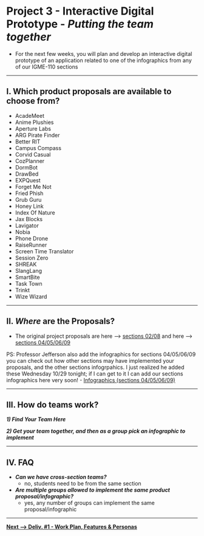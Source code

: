 # Project 3 - Interactive Digital Prototype - *Putting the team together*

- For the next few weeks, you will plan and develop an interactive digital prototype of an application related to one of the infographics from any of our IGME-110 sections

---

## I. Which product proposals are available to choose from?

- AcadeMeet
- Anime Plushies
- Aperture Labs
- ARG Pirate Finder
- Better RIT
- Campus Compass
- Corvid Casual
- CozPlanner
- DormBot
- DrawBed
- EXPQuest
- Forget Me Not
- Fried Phish
- Grub Guru
- Honey Link
- Index Of Nature
- Jax Blocks
- Lavigator
- Nobia
- Phone Drone
- RaiseRunner
- Screen Time Translator
- Session Zero
- SHREAK
- SlangLang
- SmartBite
- Task Town
- Trinkt
- Wize Wizard

---

## II. *Where* are the Proposals?

- The original project proposals are here --> [sections 02/08](https://github.com/jptweb/IGME-110-Fall-2025/tree/main/documents/app-proposal-finals) and here --> [sections 04/05/06/09](https://github.com/tonethar/IGME-110-Fall-2025/tree/main/documents/_app-proposal-finals)

PS: Professor Jefferson also add the infographics for sections 04/05/06/09 you can check out how other sections may have implemented your proposals, and the other sections infogrpahics. I just realized he added these Wednesday 10/29 tonight; if I can get to it I can add our sections infographics here very soon! - [Infographics (sections 04/05/06/09)](./_infographic-finals/)

---

## III. How do teams work?

***1) Find Your Team Here***

***2) Get your team together, and then as a group pick an infographic to implement***

---

## IV. FAQ

- ***Can we have cross-section teams?***
  - no, students need to be from the same section
- ***Are multiple groups allowed to implement the same product proposal/infographic?***
  - yes, any number of groups can implement the same proposal/infographic
 
---

[**Next --> Deliv. #1 - Work Plan, Features & Personas**](p3-work-plan.md)
